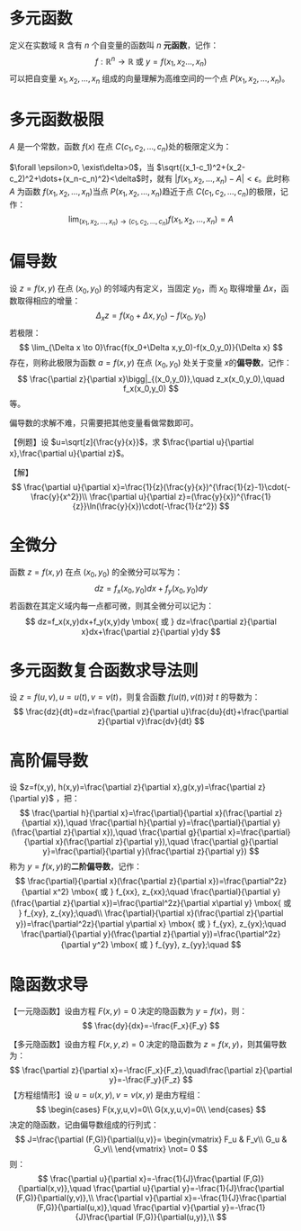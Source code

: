 # 多元函数

定义在实数域 $\mathbb{R}$​ 含有 $n$​ 个自变量的函数叫 $n$​​ **元函数**，记作：
$$
f: \mathbb{R}^n\to \mathbb{R} \mbox{ 或 } y=f(x_1,x_2\dots,x_n)
$$
可以把自变量 $x_1,x_2,\dots,x_n$ 组成的向量理解为高维空间的一个点 $P(x_1,x_2,\dots,x_n)$。​​



# 多元函数极限

$A$​ 是一个常数，函数 $f(x)$​ 在点 $C(c_1,c_2,\dots,c_n)$​ 处的极限定义为：

 $\forall \epsilon>0, \exist\delta>0$​，当 $\sqrt{(x_1-c_1)^2+(x_2-c_2)^2+\dots+(x_n-c_n)^2}<\delta$​ 时，就有 $|f(x_1,x_2,\dots,x_n)-A|<\epsilon$​。此时称 $A$​ 为函数 $f(x_1,x_2,\dots,x_n)$​ 当点 $P(x_1,x_2,\dots,x_n)$​ 趋近于点 $C(c_1,c_2,\dots,c_n)$​​ 的极限，记作：
$$
\lim_{(x_1,x_2,\dots,x_n)\to(c_1,c_2,\dots,c_n)} f(x_1,x_2,\dots,x_n)=A
$$


# 偏导数

设 $z=f(x,y)$ 在点 $(x_0,y_0)$ 的邻域内有定义，当固定 $y_0$，而 $x_0$ 取得增量 $\Delta x$，函数取得相应的增量：
$$
\Delta_x z=f(x_0+\Delta x,y_0)-f(x_0,y_0)
$$
若极限：
$$
\lim_{\Delta x \to 0}\frac{f(x_0+\Delta x,y_0)-f(x_0,y_0)}{\Delta x}
$$
存在，则称此极限为函数 $a=f(x,y)$ 在点 $(x_0,y_0)$ 处关于变量 $x$​ 的**偏导数**，记作：
$$
\frac{\partial z}{\partial x}\bigg|_{(x_0,y_0)},\quad
z_x(x_0,y_0),\quad
f_x(x_0,y_0)
$$
等。

 偏导数的求解不难，只需要把其他变量看做常数即可。

【例题】设 $u=\sqrt[z]{\frac{y}{x}}$，求 $\frac{\partial u}{\partial x},\frac{\partial u}{\partial z}$​。

【解】
$$
\frac{\partial u}{\partial x}=\frac{1}{z}(\frac{y}{x})^{\frac{1}{z}-1}\cdot(-\frac{y}{x^2})\\
\frac{\partial u}{\partial z}=(\frac{y}{x})^{\frac{1}{z}}\ln(\frac{y}{x})\cdot(-\frac{1}{z^2})
$$

# 全微分

函数 $z=f(x,y)$ 在点 $(x_0,y_0)$ 的全微分可以写为：
$$
dz=f_x(x_0,y_0)dx+f_y(x_0,y_0)dy
$$
若函数在其定义域内每一点都可微，则其全微分可以记为：
$$
dz=f_x(x,y)dx+f_y(x,y)dy \mbox{ 或 } dz=\frac{\partial z}{\partial x}dx+\frac{\partial z}{\partial y}dy
$$




# 多元函数复合函数求导法则

设 $z=f(u,v), u=u(t), v=v(t)$，则复合函数 $f(u(t),v(t))$​ 对 $t$ 的导数为：
$$
\frac{dz}{dt}=dz=\frac{\partial z}{\partial u}\frac{du}{dt}+\frac{\partial z}{\partial v}\frac{dv}{dt}
$$

# 高阶偏导数

设 $z=f(x,y), h(x,y)=\frac{\partial z}{\partial x},g(x,y)=\frac{\partial z}{\partial y}$ ，把：
$$
\frac{\partial h}{\partial x}=\frac{\partial}{\partial x}(\frac{\partial z}{\partial x}),\quad
\frac{\partial h}{\partial y}=\frac{\partial}{\partial y}(\frac{\partial z}{\partial x}),\quad
\frac{\partial g}{\partial x}=\frac{\partial}{\partial x}(\frac{\partial z}{\partial y}),\quad
\frac{\partial g}{\partial y}=\frac{\partial}{\partial y}(\frac{\partial z}{\partial y})
$$
称为 $y=f(x,y)$​​ 的**二阶偏导数​**，记作：
$$
\frac{\partial}{\partial x}(\frac{\partial z}{\partial x})=\frac{\partial^2z}{\partial x^2} \mbox{ 或 } f_{xx}, z_{xx};\quad
\frac{\partial}{\partial y}(\frac{\partial z}{\partial x})=\frac{\partial^2z}{\partial x\partial y} \mbox{ 或 } f_{xy}, z_{xy};\quad\\
\frac{\partial}{\partial x}(\frac{\partial z}{\partial y})=\frac{\partial^2z}{\partial y\partial x} \mbox{ 或 } f_{yx}, z_{yx};\quad
\frac{\partial}{\partial y}(\frac{\partial z}{\partial y})=\frac{\partial^2z}{\partial y^2} \mbox{ 或 } f_{yy}, z_{yy};\quad
$$

# 隐函数求导

【一元隐函数】设由方程 $F(x,y)=0$ 决定的隐函数为 $y=f(x)$，则：
$$
\frac{dy}{dx}=-\frac{F_x}{F_y}
$$


【多元隐函数】设由方程 $F(x,y,z)=0$ 决定的隐函数为 $z=f(x,y)$，则其偏导数为：
$$
\frac{\partial z}{\partial x}=-\frac{F_x}{F_z},\quad\frac{\partial z}{\partial y}=-\frac{F_y}{F_z}
$$
【方程组情形】设 $u=u(x,y),v=v(x,y)$ 是由方程组：
$$
\begin{cases}
F(x,y,u,v)=0\\
G(x,y,u,v)=0\\
\end{cases}
$$
决定的隐函数，记由偏导数组成的行列式：
$$
J=\frac{\partial (F,G)}{\partial(u,v)}=
\begin{vmatrix}
F_u & F_v\\
G_u & G_v\\
\end{vmatrix}
\not= 0
$$
则：
$$
\frac{\partial u}{\partial x}=-\frac{1}{J}\frac{\partial (F,G)}{\partial(x,v)},\quad
\frac{\partial u}{\partial y}=-\frac{1}{J}\frac{\partial (F,G)}{\partial(y,v)},\\
\frac{\partial v}{\partial x}=-\frac{1}{J}\frac{\partial (F,G)}{\partial(u,x)},\quad
\frac{\partial v}{\partial y}=-\frac{1}{J}\frac{\partial (F,G)}{\partial(u,y)},\\
$$


